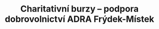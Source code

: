 ---
id: 0735ee58-7ab9-417f-ab3f-74e3d8891a65
title: Charitativní burzy – podpora dobrovolnictví ADRA Frýdek-Místek
price: 50
year: 2012
description: Projekt podporuje rozvoj dobrovolnictví a aktivní účast veřejnosti v neziskových aktivitách, a to konkrétně skrze organizaci a propagaci charitativních burz s použitým oblečením, které sice někde už dosloužilo, avšak jinde může stále pomoct k dobré věci.
kouskovani: false
locationName: undefined
position:
  lng: 18.3505340152704
  lat: 49.68549503791408
---